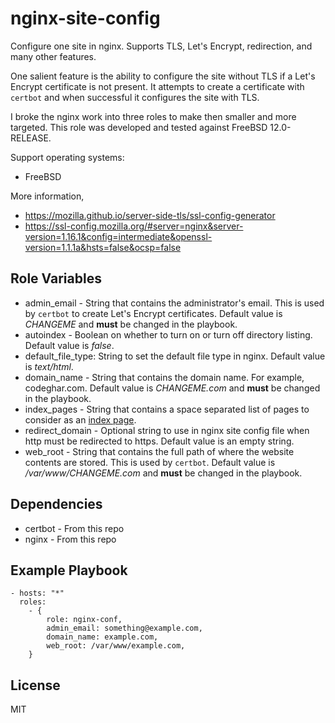 # nginx-site-config

Configure one site in nginx. Supports TLS, Let's Encrypt, redirection, and many
other features.

One salient feature is the ability to configure the site without TLS if a Let's
Encrypt certificate is not present. It attempts to create a certificate with
`certbot` and when successful it configures the site with TLS.

I broke the nginx work into three roles to make then smaller and more targeted.
This role was developed and tested against FreeBSD 12.0-RELEASE.

Support operating systems:

- FreeBSD

More information,

- https://mozilla.github.io/server-side-tls/ssl-config-generator
- https://ssl-config.mozilla.org/#server=nginx&server-version=1.16.1&config=intermediate&openssl-version=1.1.1a&hsts=false&ocsp=false

## Role Variables

- admin_email - String that contains the administrator's email. This is used
by `certbot` to create Let's Encrypt certificates. Default value is _CHANGEME_
and **must** be changed in the playbook.
- autoindex - Boolean on whether to turn on or turn off directory listing.
Default value is _false_.
- default_file_type: String to set the default file type in nginx. Default
value is _text/html_.
- domain_name - String that contains the domain name. For example,
codeghar.com. Default value is _CHANGEME.com_ and **must** be changed in the
playbook.
- index_pages - String that contains a space separated list of pages to
consider as an
[index page](https://docs.nginx.com/nginx/admin-guide/web-server/serving-static-content/#root).
- redirect_domain - Optional string to use in nginx site config file when http
must be redirected to https. Default value is an empty string.
- web_root - String that contains the full path of where the website contents
are stored. This is used by `certbot`. Default value is _/var/www/CHANGEME.com_
and **must** be changed in the playbook.

## Dependencies

- certbot - From this repo
- nginx - From this repo

## Example Playbook

    - hosts: "*"
      roles:
        - {
            role: nginx-conf,
            admin_email: something@example.com,
            domain_name: example.com,
            web_root: /var/www/example.com,
        }

License
-------

MIT
